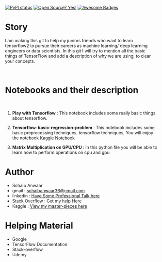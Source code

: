 [![PyPI status](https://img.shields.io/pypi/status/ansicolortags.svg)](https://pypi.python.org/pypi/ansicolortags/)
[![Open Source? Yes!](https://badgen.net/badge/Open%20Source%20%3F/Yes%21/blue?icon=github)](https://github.com/Naereen/badges/)
[![Awesome Badges](https://img.shields.io/badge/badges-awesome-green.svg)](https://github.com/Naereen/badges)


# Story

I am making this git to help my juniors friends who want to learn tensorflow2 to pursue their careers as machine learning/ deep learning engineers or data scientists. In this git I will try to mention all the basic things of TensorFlow and add a description of why we are using, to clear your concepts.

<br>

# Notebooks and their description
<br>

1. **Play with Tensorflow** : This notebook includes some really basic things about tensorflow.

1. **Tensorflow-basic-regression-problem** : This notebook includes some basic preprocessing techniques, tensorflow techniques, You will enjoy the notebook [Kaggle Notebook](https://www.kaggle.com/sohaibanwaar1203/tensorflow-regression-for-beginners-ipynb?scriptVersionId=70728589)

2. **Matrix Multiplication on GPU/CPU** : In this python file you will be able to learn how to perform operations on cpu and gpu


# Author 

* Sohaib Anwaar
* gmail          : sohaibanwaar36@gmail.com
* linkedin       : [Have Some Professional Talk here](https://www.linkedin.com/in/sohaib-anwaar-4b7ba1187/)
* Stack Overflow : [Get my help Here](https://stackoverflow.com/users/7959545/sohaib-anwaar)
* Kaggle         : [View my master-pieces here](https://www.kaggle.com/sohaibanwaar1203)

# Helping Material

* Google
* TensorFlow Documentation
* Stack-overflow
* Udemy 

